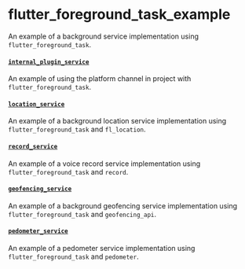 # flutter_foreground_task_example

An example of a background service implementation using `flutter_foreground_task`.

#### [`internal_plugin_service`][1]
An example of using the platform channel in project with `flutter_foreground_task`.

#### [`location_service`][2]
An example of a background location service implementation using `flutter_foreground_task` and `fl_location`.

#### [`record_service`][3]
An example of a voice record service implementation using `flutter_foreground_task` and `record`.

#### [`geofencing_service`][4]
An example of a background geofencing service implementation using `flutter_foreground_task` and `geofencing_api`.

#### [`pedometer_service`][5]
An example of a pedometer service implementation using `flutter_foreground_task` and `pedometer`.

[1]: /internal_plugin_service
[2]: /location_service
[3]: /record_service
[4]: /geofencing_service
[5]: /pedometer_service
